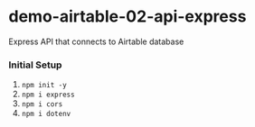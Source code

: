 # demo-airtable-02-api-express
Express API that connects to Airtable database


### Initial Setup
1. `npm init -y`
1. `npm i express`
1. `npm i cors`
1. `npm i dotenv`
